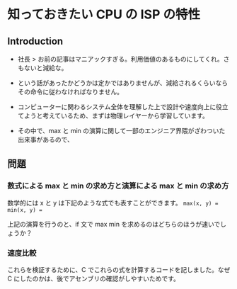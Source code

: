 # 知っておきたい CPU の ISP の特性


## Introduction

- 社長 > お前の記事はマニアックすぎる。利用価値のあるものにしてくれ。さもないと減給な。


- という話があったかどうかは定かではありませんが、減給されるくらいならその命令に従わなければなりません。
- コンピューターに関わるシステム全体を理解した上で設計や速度向上に役立てようと考えているため、まずは物理レイヤーから学習しています。
- その中で、max と min の演算に関して一部のエンジニア界隈がざわついた出来事があるので、


## 問題

### 数式による max と min の求め方と演算による max と min の求め方

数学的には x と y は下記のような式でも表すことができます。
``max(x, y) = ``
``min(x, y) = ``

上記の演算を行うのと、if 文で max min を求めるのはどちらのほうが速いでしょうか？

### 速度比較

これらを検証するために、C でこれらの式を計算するコードを記しました。なぜ C にしたのかは、後でアセンブリの確認がしやすいためです。

```

```
